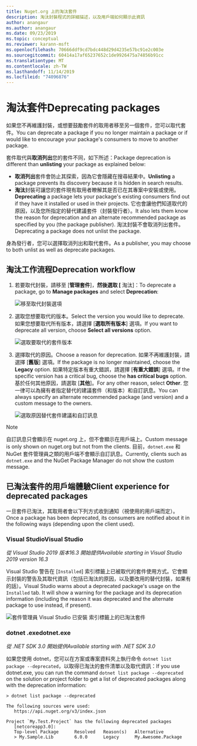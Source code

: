 ```yaml
---
title: Nuget.org 上的淘汰套件
description: 淘汰封裝程式的詳細描述，以及用戶端如何顯示此資訊
author: anangaur
ms.author: anangaur
ms.date: 09/23/2019
ms.topic: conceptual
ms.reviewer: karann-msft
ms.openlocfilehash: 70666ddf9cd7bdc448d29d4235e57bc91e2c003e
ms.sourcegitcommit: 60414a17af65237652c1de9926475a74856b91cc
ms.translationtype: MT
ms.contentlocale: zh-TW
ms.lasthandoff: 11/14/2019
ms.locfileid: "74096876"
---
```

# <a name="deprecating-packages"></a><span data-ttu-id="a1a48-103">淘汰套件</span><span class="sxs-lookup"><span data-stu-id="a1a48-103">Deprecating packages</span></span>

<span data-ttu-id="a1a48-104">如果您不再維護封裝，或想要鼓勵套件的取用者移至另一個套件，您可以取代套件。</span><span class="sxs-lookup"><span data-stu-id="a1a48-104">You can deprecate a package if you no longer maintain a package or if would like to encourage your package's consumers to move to another package.</span></span> 

<span data-ttu-id="a1a48-105">套件取代與**取消列出**您的套件不同，如下所述：</span><span class="sxs-lookup"><span data-stu-id="a1a48-105">Package deprecation is different than **unlisting** your package as explained below:</span></span>
* <span data-ttu-id="a1a48-106">**取消列出**套件會防止其探索，因為它會隱藏在搜尋結果中。</span><span class="sxs-lookup"><span data-stu-id="a1a48-106">**Unlisting** a package prevents its discovery because it is hidden in search results.</span></span> 
* <span data-ttu-id="a1a48-107">**淘汰**封裝可讓您的套件現有取用者瞭解其是否已在其專案中安裝或使用。</span><span class="sxs-lookup"><span data-stu-id="a1a48-107">**Deprecating** a package lets your package's existing consumers find out if they have it installed or used in their projects.</span></span> <span data-ttu-id="a1a48-108">它也會讓他們知道取代的原因，以及您所指定的替代建議套件（封裝發行者）。</span><span class="sxs-lookup"><span data-stu-id="a1a48-108">It also lets them know the reason for deprecation and an alternate recommended package as specified by you (the package publisher).</span></span> <span data-ttu-id="a1a48-109">淘汰封裝不會取消列出套件。</span><span class="sxs-lookup"><span data-stu-id="a1a48-109">Deprecating a package does not unlist the package.</span></span> 

<span data-ttu-id="a1a48-110">身為發行者，您可以選擇取消列出和取代套件。</span><span class="sxs-lookup"><span data-stu-id="a1a48-110">As a publisher, you may choose to both unlist as well as deprecate packages.</span></span>

## <a name="deprecation-workflow"></a><span data-ttu-id="a1a48-111">淘汰工作流程</span><span class="sxs-lookup"><span data-stu-id="a1a48-111">Deprecation workflow</span></span>
1. <span data-ttu-id="a1a48-112">若要取代封裝，請移至 [**管理套件**]，**然後選取 [** 淘汰]：</span><span class="sxs-lookup"><span data-stu-id="a1a48-112">To deprecate a package, go to **Manage packages** and select **Deprecation**:</span></span>

    ![移至取代封裝選項](media/deprecation-select-option.png)

2. <span data-ttu-id="a1a48-114">選取您想要取代的版本。</span><span class="sxs-lookup"><span data-stu-id="a1a48-114">Select the version you would like to deprecate.</span></span> <span data-ttu-id="a1a48-115">如果您想要取代所有版本，請選擇 [**選取所有版本**] 選項。</span><span class="sxs-lookup"><span data-stu-id="a1a48-115">If you want to deprecate all version, choose **Select all versions** option.</span></span>

    ![選取要取代的套件版本](media/deprecation-select-version.png)

3. <span data-ttu-id="a1a48-117">選擇取代的原因。</span><span class="sxs-lookup"><span data-stu-id="a1a48-117">Choose a reason for deprecation.</span></span> <span data-ttu-id="a1a48-118">如果不再維護封裝，請選擇 [**舊版**] 選項。</span><span class="sxs-lookup"><span data-stu-id="a1a48-118">If the package is no longer maintained, choose the **Legacy** option.</span></span> <span data-ttu-id="a1a48-119">如果特定版本有重大錯誤，請選擇 [**有重大錯誤**] 選項。</span><span class="sxs-lookup"><span data-stu-id="a1a48-119">If the specific version has a critical bug, choose the **has critical bugs** option.</span></span> <span data-ttu-id="a1a48-120">基於任何其他原因，請選取 [**其他**]。</span><span class="sxs-lookup"><span data-stu-id="a1a48-120">For any other reason, select **Other**.</span></span> <span data-ttu-id="a1a48-121">您一律可以為擁有者指定替代的建議套件（和版本）和自訂訊息。</span><span class="sxs-lookup"><span data-stu-id="a1a48-121">You can always specify an alternate recommended package (and version) and a custom message to the owners.</span></span> 

    ![選取原因替代套件建議和自訂訊息](media/deprecation-save.png)

> [!Note]
> <span data-ttu-id="a1a48-123">自訂訊息只會顯示在 nuget.org 上，但不會顯示在用戶端上。</span><span class="sxs-lookup"><span data-stu-id="a1a48-123">Custom message is only shown on nuget.org but not from the clients.</span></span> <span data-ttu-id="a1a48-124">目前，`dotnet.exe` 和 NuGet 套件管理員之類的用戶端不會顯示自訂訊息。</span><span class="sxs-lookup"><span data-stu-id="a1a48-124">Currently, clients such as `dotnet.exe` and the NuGet Package Manager do not show the custom message.</span></span>

## <a name="client-experience-for-deprecated-packages"></a><span data-ttu-id="a1a48-125">已淘汰套件的用戶端體驗</span><span class="sxs-lookup"><span data-stu-id="a1a48-125">Client experience for deprecated packages</span></span>
<span data-ttu-id="a1a48-126">一旦套件已淘汰，其取用者會以下列方式收到通知（視使用的用戶端而定）。</span><span class="sxs-lookup"><span data-stu-id="a1a48-126">Once a package has been deprecated, its consumers are notified about it in the following ways (depending upon the client used).</span></span>

### <a name="visual-studio"></a><span data-ttu-id="a1a48-127">Visual Studio</span><span class="sxs-lookup"><span data-stu-id="a1a48-127">Visual Studio</span></span> 
<span data-ttu-id="a1a48-128">*從 Visual Studio 2019 版本16.3 開始提供*</span><span class="sxs-lookup"><span data-stu-id="a1a48-128">*Available starting in Visual Studio 2019 version 16.3*</span></span>

<span data-ttu-id="a1a48-129">Visual Studio 警告在 [`Installed`] 索引標籤上已被取代的套件使用方式。它會顯示封裝的警告及其取代資訊（包括已淘汰的原因，以及要改用的替代封裝，如果有的話）。</span><span class="sxs-lookup"><span data-stu-id="a1a48-129">Visual Studio warns about a deprecated package's usage on the `Installed` tab. It will show a warning for the package and its deprecation information (including the reason it was deprecated and the alternate package to use instead, if present).</span></span>

   ![套件管理員 Visual Studio 已安裝 索引標籤上的已淘汰套件](media/deprecation-vs.png)

### <a name="dotnetexe"></a><span data-ttu-id="a1a48-131">dotnet .exe</span><span class="sxs-lookup"><span data-stu-id="a1a48-131">dotnet.exe</span></span>
<span data-ttu-id="a1a48-132">*從 .NET SDK 3.0 開始提供*</span><span class="sxs-lookup"><span data-stu-id="a1a48-132">*Available starting with .NET SDK 3.0*</span></span>

<span data-ttu-id="a1a48-133">如果您使用 dotnet，您可以在方案或專案資料夾上執行命令 `dotnet list package --deprecated`，以取得已淘汰的套件清單以及取代資訊：</span><span class="sxs-lookup"><span data-stu-id="a1a48-133">If you use dotnet.exe, you can run the command `dotnet list package --deprecated` on the solution or project folder to get a list of deprecated packages along with the deprecation information:</span></span>

```
> dotnet list package --deprecated

The following sources were used:
   https://api.nuget.org/v3/index.json

Project `My.Test.Project` has the following deprecated packages
   [netcoreapp3.0]:
   Top-level Package      Resolved   Reason(s)   Alternative
   > My.Sample.Lib        6.0.0      Legacy      My.Awesome.Package

```
